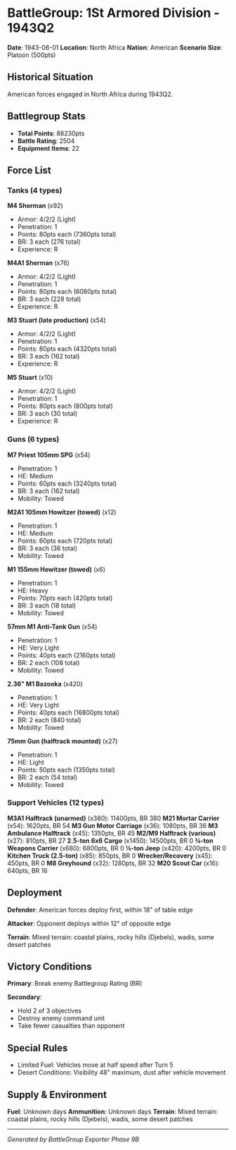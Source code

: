 # BattleGroup: 1St Armored Division - 1943Q2

**Date**: 1943-06-01
**Location**: North Africa
**Nation**: American
**Scenario Size**: Platoon (500pts)

## Historical Situation

American forces engaged in North Africa during 1943Q2.

## Battlegroup Stats

- **Total Points**: 88230pts
- **Battle Rating**: 2504
- **Equipment Items**: 22

## Force List

### Tanks (4 types)

**M4 Sherman** (x92)
- Armor: 4/2/2 (Light)
- Penetration: 1
- Points: 80pts each (7360pts total)
- BR: 3 each (276 total)
- Experience: R

**M4A1 Sherman** (x76)
- Armor: 4/2/2 (Light)
- Penetration: 1
- Points: 80pts each (6080pts total)
- BR: 3 each (228 total)
- Experience: R

**M3 Stuart (late production)** (x54)
- Armor: 4/2/2 (Light)
- Penetration: 1
- Points: 80pts each (4320pts total)
- BR: 3 each (162 total)
- Experience: R

**M5 Stuart** (x10)
- Armor: 4/2/2 (Light)
- Penetration: 1
- Points: 80pts each (800pts total)
- BR: 3 each (30 total)
- Experience: R

### Guns (6 types)

**M7 Priest 105mm SPG** (x54)
- Penetration: 1
- HE: Medium
- Points: 60pts each (3240pts total)
- BR: 3 each (162 total)
- Mobility: Towed

**M2A1 105mm Howitzer (towed)** (x12)
- Penetration: 1
- HE: Medium
- Points: 60pts each (720pts total)
- BR: 3 each (36 total)
- Mobility: Towed

**M1 155mm Howitzer (towed)** (x6)
- Penetration: 1
- HE: Heavy
- Points: 70pts each (420pts total)
- BR: 3 each (18 total)
- Mobility: Towed

**57mm M1 Anti-Tank Gun** (x54)
- Penetration: 1
- HE: Very Light
- Points: 40pts each (2160pts total)
- BR: 2 each (108 total)
- Mobility: Towed

**2.36" M1 Bazooka** (x420)
- Penetration: 1
- HE: Very Light
- Points: 40pts each (16800pts total)
- BR: 2 each (840 total)
- Mobility: Towed

**75mm Gun (halftrack mounted)** (x27)
- Penetration: 1
- HE: Light
- Points: 50pts each (1350pts total)
- BR: 2 each (54 total)
- Mobility: Towed

### Support Vehicles (12 types)

**M3A1 Halftrack (unarmed)** (x380): 11400pts, BR 380
**M21 Mortar Carrier** (x54): 1620pts, BR 54
**M3 Gun Motor Carriage** (x36): 1080pts, BR 36
**M3 Ambulance Halftrack** (x45): 1350pts, BR 45
**M2/M9 Halftrack (various)** (x27): 810pts, BR 27
**2.5-ton 6x6 Cargo** (x1450): 14500pts, BR 0
**¾-ton Weapons Carrier** (x680): 6800pts, BR 0
**¼-ton Jeep** (x420): 4200pts, BR 0
**Kitchen Truck (2.5-ton)** (x85): 850pts, BR 0
**Wrecker/Recovery** (x45): 450pts, BR 0
**M8 Greyhound** (x32): 1280pts, BR 32
**M20 Scout Car** (x16): 640pts, BR 16

## Deployment

**Defender**: American forces deploy first, within 18" of table edge

**Attacker**: Opponent deploys within 12" of opposite edge

**Terrain**: Mixed terrain: coastal plains, rocky hills (Djebels), wadis, some desert patches

## Victory Conditions

**Primary**: Break enemy Battlegroup Rating (BR)

**Secondary**:
- Hold 2 of 3 objectives
- Destroy enemy command unit
- Take fewer casualties than opponent

## Special Rules

- Limited Fuel: Vehicles move at half speed after Turn 5
- Desert Conditions: Visibility 48" maximum, dust after vehicle movement

## Supply & Environment

**Fuel**: Unknown days
**Ammunition**: Unknown days
**Terrain**: Mixed terrain: coastal plains, rocky hills (Djebels), wadis, some desert patches

---

*Generated by BattleGroup Exporter Phase 9B*
